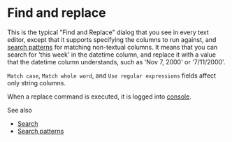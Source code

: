 <!-- TITLE: Find and replace -->
<!-- SUBTITLE: -->

# Find and replace

This is the typical "Find and Replace" dialog that you see in every text editor, except that
it supports specifying the columns to run against, and [search patterns](../explore/data-search-patterns.md) 
for matching non-textual columns. It means that you can search for 'this week' in the datetime column, and 
replace it with a value that the datetime column understands, such as 'Nov 7, 2000' or '7/11/2000'.

`Match case`, `Match whole word`, and `Use regular expressions` fields affect only string columns.

When a replace command is executed, it is logged into [console](../overview/navigation.md#console).

See also
* [Search](../explore/data-search.md)
* [Search patterns](../explore/data-search-patterns.md)